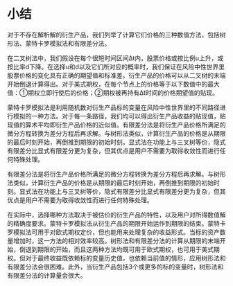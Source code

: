 # 小结

对于不存在解析解的衍生产品，我们列举了计算它们价格的三种数值方法，包括树形法、蒙特卡罗模拟法和有限差分法。


在二叉树法中，我们假设在每个很短时间区间Δt内，股票价格或按比例u上升，或按比率d下降。在选择u和d以及它们所对应的概率时，我们保证在风险中性世界里股票价格的变化具有正确的期望值和标准差。衍生产品的价格可以从二叉树的末端开始倒退计算得出。对于美式期权，在每个节点上的价格等于以下数值中的最大值：①期权立即行使后的价格；②期权被再持有Δt时间的价格期望值的贴现。


蒙特卡罗模拟法是利用随机数对衍生产品标的变量在风险中性世界里的不同路径进行模拟的一种方法。对于每一条路径，我们均可以得出衍生产品收益的贴现值，贴现值的算术平均即衍生产品价格的近似值。有限差分法是将衍生产品价格所满足的微分方程转换为差分方程后再求解。与树形法类似，计算衍生产品的价格是从期限的最后时刻开始，再倒推到期限的初始时刻。显式法在功能上与三叉树等价，隐式有限差分比显式有限差分更为复杂，但其优点是用户不需要为取得收敛性而进行任何特殊处理。


有限差分法是将衍生产品价格所满足的微分方程转换为差分方程后再求解。与树形法类似，计算衍生产品的价格是从期限的最后时刻开始，再倒推到期限的初始时刻。显式法在功能上与三叉树等价，隐式有限差分比显式有限差分更为复杂，但其优点是用户不需要为取得收敛性而进行任何特殊处理。


在实际中，选择哪种方法取决于被估价的衍生产品的特性，以及用户对所得数值解的精确度要求。蒙特卡罗模拟法从衍生产品的期限开始运作到期限的结束。蒙特卡罗模拟法可用于对欧式期权定价，但也能用来处理复杂的收益形式。当标的资产数量增加时，这一方法的相对效率较高。树形法和有限差分法的计算从期限的末端开始，倒退到期限的开始，而且这两种方法均既可用于欧式期权，也可用于美式期权。但对于最终收益既依赖标的变量历史值，也依赖当前值的情形，应用树形法和有限差分法会很困难。此外，当衍生产品包括3个或更多的标的变量时，树形法和有限差分法的计算量会很大。